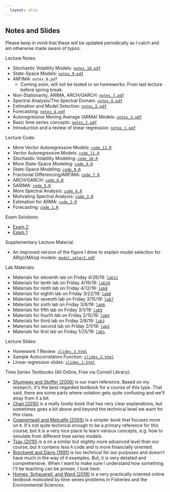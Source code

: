 ```yaml
---
  layout: atsa
---
```

  
Notes and Slides
-------

Please keep in mind that these will be updated periodically as I catch and am otherwise made aware of typos.

Lecture Notes:
* Stochastic Volatility Models: [`notes_10.pdf`](https://maryclare.github.io/atsa/content/notes/notes_10.pdf)
* State-Space Models: [`notes_9.pdf`](https://maryclare.github.io/atsa/content/notes/notes_9.pdf)
* ARFIMA: `notes_8.pdf` 
    * Coming soon, will not be tested or on homeworks. From last lecture before spring break.
* Non-Stationarity, ARIMA, ARCH/GARCH: [`notes_7.pdf`](https://maryclare.github.io/atsa/content/notes/notes_7.pdf)
* Spectral Analysis/The Spectral Domain: [`notes_6.pdf`](https://maryclare.github.io/atsa/content/notes/notes_6.pdf)
* Estimation and Model Selection: [`notes_5.pdf`](https://maryclare.github.io/atsa/content/notes/notes_5.pdf)
* Forecasting: [`notes_4.pdf`](https://maryclare.github.io/atsa/content/notes/notes_4.pdf)
* Autoregressive Moving Average (ARMA) Models: [`notes_3.pdf`](https://maryclare.github.io/atsa/content/notes/notes_3.pdf)
* Basic time series concepts: [`notes_2.pdf`](https://maryclare.github.io/atsa/content/notes/notes_2.pdf)
* Introduction and a review of linear regression: [`notes_1.pdf`](https://maryclare.github.io/atsa/content/notes/notes_1.pdf)

Lecture Code:
* More Vector Autoregressive Models: [`code_12.R`](https://maryclare.github.io/atsa/content/code/code_12.R)
* Vector Autoregressive Models: [`code_11.R`](https://maryclare.github.io/atsa/content/code/code_11.R)
* Stochastic Volatility Modeling: [`code_10.R`](https://maryclare.github.io/atsa/content/code/code_10.R)
* More State-Space Modeling: [`code_9.R`](https://maryclare.github.io/atsa/content/code/code_9.R)
* State-Space Modeling: [`code_8.R`](https://maryclare.github.io/atsa/content/code/code_8.R)
* Fractional Differencing/ARFIMA: [`code_7.R`](https://maryclare.github.io/atsa/content/code/code_7.R)
* ARCH/GARCH: [`code_6.R`](https://maryclare.github.io/atsa/content/code/code_6.R)
* SARIMA: [`code_5.R`](https://maryclare.github.io/atsa/content/code/code_5.R)
* More Spectral Analysis: [`code_4.R`](https://maryclare.github.io/atsa/content/code/code_4.R)
* Motivating Spectral Analysis: [`code_3.R`](https://maryclare.github.io/atsa/content/code/code_3.R)
* Estimation for ARMA: [`code_2.R`](https://maryclare.github.io/atsa/content/code/code_2.R)
* Forecasting: [`code_1.R`](https://maryclare.github.io/atsa/content/code/code_1.R)

Exam Solutions:
* [Exam 2](https://maryclare.github.io/atsa/content/exams/ex_2_sol.pdf)
* [Exam 1](https://maryclare.github.io/atsa/content/exams/ex_1_sol.pdf)

Supplementary Lecture Material:
* An improved version of the figure I drew to explain model selection for AR(p)/MA(q) models: [`model_select.pdf`](https://github.com/maryclare/atsa/tree/master/content/notes/model_select.pdf)

Lab Materials:
* Materials for eleventh lab on Friday 4/26/19: [`lab11`](https://github.com/maryclare/atsa/tree/master/content/labs/lab11)
* Materials for tenth lab on Friday 4/19/19: [`lab10`](https://github.com/maryclare/atsa/tree/master/content/labs/lab10)
* Materials for ninth lab on Friday 4/12/19: [`lab9`](https://github.com/maryclare/atsa/tree/master/content/labs/lab9)
* Materials for eighth lab on Friday 3/22/19: [`lab8`](https://github.com/maryclare/atsa/tree/master/content/labs/lab8)
* Materials for seventh lab on Friday 3/15/19: [`lab7`](https://github.com/maryclare/atsa/tree/master/content/labs/lab7)
* Materials for sixth lab on Friday 3/8/19: [`lab6`](https://github.com/maryclare/atsa/tree/master/content/labs/lab6)
* Materials for fifth lab on Friday 3/1/19: [`lab5`](https://github.com/maryclare/atsa/tree/master/content/labs/lab5)
* Materials for fourth lab on Friday 2/15/19: [`lab4`](https://github.com/maryclare/atsa/tree/master/content/labs/lab4)
* Materials for third lab on Friday 2/8/19: [`lab3`](https://github.com/maryclare/atsa/tree/master/content/labs/lab3)
* Materials for second lab on Friday 2/1/19: [`lab2`](https://github.com/maryclare/atsa/tree/master/content/labs/lab2)
* Materials for first lab on Friday 1/25/19: [`lab1`](https://github.com/maryclare/atsa/tree/master/content/labs/lab1)

Lecture Slides:
* Homework 1 Review: [`slides_3.html`](https://maryclare.github.io/atsa/content/slides/slides_3.html)
* Sample Autocorrelation Function: [`slides_2.html`](https://maryclare.github.io/atsa/content/slides/slides_2.html)
* Linear regression slides: [`slides_1.html`](https://maryclare.github.io/atsa/content/slides/slides_1.html)

Time Series Textbooks (All Online, Free via Cornell Library):
* [Shumway and Stoffer (2006)](https://link.springer.com/book/10.1007\%2F0-387-36276-2) is our main reference. Based on my research, it's the best regarded textbook for a course of this type. That said, there are some parts where notation gets quite confusing and we'll stray from it a bit.
* [Chan (2010)](https://onlinelibrary-wiley-com.proxy.library.cornell.edu/doi/book/10.1002/9781118032466) is a really lovely book that has very clear explanations, but sometimes goes a bit above and beyond the technical level we want for this class.
* [Cowpertwait and Metcalfe (2009)](https://link-springer-com.proxy.library.cornell.edu/book/10.1007\%2F978-0-387-88698-5) is a simpler book that focuses more on `R`. It's not quite technical enough to be a primary reference for this course, but it is a very nice place to learn various concepts, e.g. how to simulate from different time series models.
* [Tsay (2010)](https://onlinelibrary.wiley.com/doi/book/10.1002/9780470644560) is a on a similar but slightly more advanced level than our course, but it contains less `R` code and is more financially oriented.
* [Brockwell and Davis (1991)](https://www.springer.com/us/book/9780387974293) is too technical for our purposes and doesn't have much in the way of `R` examples. But, it is very detailed and comprehensive. When I want to make sure I understand how something I'll be teaching can be proven, I look here.
* [Homes, Scheuerell, and Ward (2018)](https://nwfsc-timeseries.github.io/atsa-labs/) is a very practically oriented online textbook motivated by time series problems in Fisheries and the Environmental Sciences.
